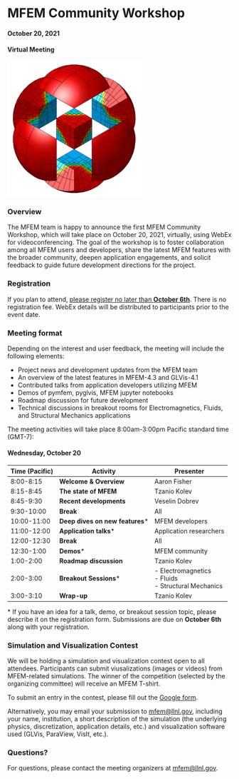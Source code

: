 # MFEM Community Workshop
#### October 20, 2021
#### Virtual Meeting

![MFEM Logo](img/logo-300.png)

### Overview

The MFEM team is happy to announce the first MFEM Community Workshop, which will
take place on October 20, 2021, virtually, using WebEx for videoconferencing.
The goal of the workshop is to foster collaboration among all MFEM users and
developers, share the latest MFEM features with the broader community, deepen
application engagements, and solicit feedback to guide future development
directions for the project.

### Registration

If you plan to attend, [please register no later than **October 6th**](https://forms.gle/KE9XGyD8ZCwAv29H8).
There is no registration fee. WebEx details will be distributed to participants prior to the event date.

### Meeting format

Depending on the interest and user feedback, the meeting will include the following elements:

- Project news and development updates from the MFEM team
- An overview of the latest features in MFEM-4.3 and GLVis-4.1
- Contributed talks from application developers utilizing MFEM
- Demos of pymfem, pyglvis, MFEM jupyter notebooks
- Roadmap discussion for future development
- Technical discussions in breakout rooms for Electromagnetics, Fluids, and
  Structural Mechanics applications

The meeting activities will take place 8:00am-3:00pm Pacific standard time (GMT-7):

#### Wednesday, October 20

| Time (Pacific) | Activity | Presenter |
|---|---|---|
| 8:00-8:15 | **Welcome & Overview** | Aaron Fisher |
| 8:15-8:45 | **The state of MFEM** | Tzanio Kolev |
| 8:45-9:30 | **Recent developments** | Veselin Dobrev |
| 9:30-10:00 | **Break** | All |
| 10:00-11:00 | **Deep dives on new features**\* | MFEM developers |
| 11:00-12:00 | **Application talks**\* | Application researchers |
| 12:00-12:30 | **Break** | All |
| 12:30-1:00 | **Demos**\* | MFEM community |
| 1:00-2:00 | **Roadmap discussion** | Tzanio Kolev |
| 2:00-3:00 | **Breakout Sessions**\* | - Electromagnetics<br> - Fluids<br> - Structural Mechanics |
| 3:00-3:10 | **Wrap-up** | Tzanio Kolev |

\* If you have an idea for a talk, demo, or breakout session topic, please describe it on the registration form.
Submissions are due on **October 6th** along with your registration.

### Simulation and Visualization Contest

We will be holding a simulation and visualization contest open to all attendees.
Participants can submit viusalizations (images or videos) from MFEM-related
simulations. The winner of the competition (selected by the organizing
committee) will receive an MFEM T-shirt.

To submit an entry in the contest,
please fill out the [Google
form](https://docs.google.com/forms/d/e/1FAIpQLSeZBs2jwmWvdgZ9WED3nIlt0pCSqm-9lURbCtSFVQN5-9gGEA/viewform?usp=sf_link).


Alternatively, you may email your submission to
[mfem@llnl.gov](mailto:mfem@llnl.gov), including your name, institution, a short
description of the simulation (the underlying physics, discretization,
application details, etc.) and visualization software used (GLVis, ParaView,
VisIt, etc.).

### Questions?

For questions, please contact the meeting organizers at
[mfem@llnl.gov](mailto:mfem@llnl.gov).
